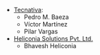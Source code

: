 - [Tecnativa](https://www.tecnativa.com):
  - Pedro M. Baeza
  - Víctor Martínez
  - Pilar Vargas
- [Heliconia Solutions Pvt. Ltd.](https://www.heliconia.io)
  - Bhavesh Heliconia
